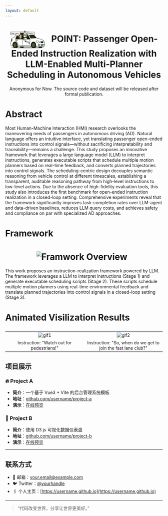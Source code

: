 ```yaml
---
layout: default
---
```

<h1 align="center"><img src="/assets/Icon.png" alt="Paper Icon" style="height:2em; vertical-align:middle; margin-right:0.5em;"> POINT: Passenger Open-Ended Instruction Realization with LLM-Enabled Multi-Planner Scheduling in Autonomous Vehicles</h1>
<p align="center"> Anonymous for Now. The source code and dataset will be released after formal publication.</p>

# Abstract
Most Human-Machine Interaction (HMI) research overlooks the maneuvering needs of passengers in autonomous driving (AD). Natural language offers an intuitive interface, yet translating passenger open-ended instructions into control signals—without sacrificing interpretability and traceability—remains a challenge. This study proposes an innovative framework that leverages a large language model (LLM) to interpret instructions, generates executable scripts that schedule multiple motion planners based on real-time feedback, and converts planned trajectories into control signals. The scheduling-centric design decouples semantic reasoning from vehicle control at different timescales, establishing a transparent, auditable reasoning pathway from high-level instructions to low-level actions. Due to the absence of high-fidelity evaluation tools, this study also introduces the first benchmark for open-ended instruction realization in a closed-loop setting. Comprehensive experiments reveal that the framework significantly improves task-completion rates over LLM-agent and data-driven baselines, reduces LLM query costs, and achieves safety and compliance on par with specialized AD approaches.

# Framework
<h1 align="center"><img src="/assets/Overview.png" alt="Framwork Overview" style="height:15em; vertical-align:middle; margin-right:0.5em;"></h1>

This work proposes an instruction-realization framework powered by LLM. The framework leverages a LLM to interpret instructions (Stage 1) and generate executable scheduling scripts (Stage 2). These scripts schedule multiple motion planners using real-time environmental feedback and translate planned trajectories into control signals in a closed-loop setting (Stage 3).







# Animated Visilization Results



<table style="width:100%; border:none; margin:2em 0;">
  <tr>
    <td style="text-align:center; vertical-align:top; width:50%;">
      <img src="/assets/Left_Lane_Change_1.gif" alt="gif1" style="max-width:100%; height:auto;">
      <figcaption style="margin-top:0.5em;">Instruction: "Watch out for pedestrians!"</figcaption>
    </td>
    <td style="text-align:center; vertical-align:top; width:50%;">
      <img src="/assets/Left_Lane_Change_2.gif" alt="gif2" style="max-width:100%; height:auto;">
      <figcaption style="margin-top:0.5em;">Instruction: "So, when do we get to join the fast lane club?"</figcaption>
    </td>
  </tr>
</table>




## 项目展示

### 🔥 Project A
- **简介**：一个基于 Vue3 + Vite 的后台管理系统模板  
- **地址**：[github.com/username/project-a](https://github.com/username/project-a)  
- **演示**：[在线预览](https://username.github.io/project-a)

### 🎨 Project B
- **简介**：使用 D3.js 可视化数据仪表盘  
- **地址**：[github.com/username/project-b](https://github.com/username/project-b)  
- **演示**：[在线预览](https://username.github.io/project-b)

---

## 联系方式

- 📧 邮箱：your.email@example.com  
- 🐦 Twitter：[@yourhandle](https://twitter.com/yourhandle)  
- 🖇️ 个人主页：[https://username.github.io](https://username.github.io)

---

> “代码改变世界，分享让世界更美好。”  

